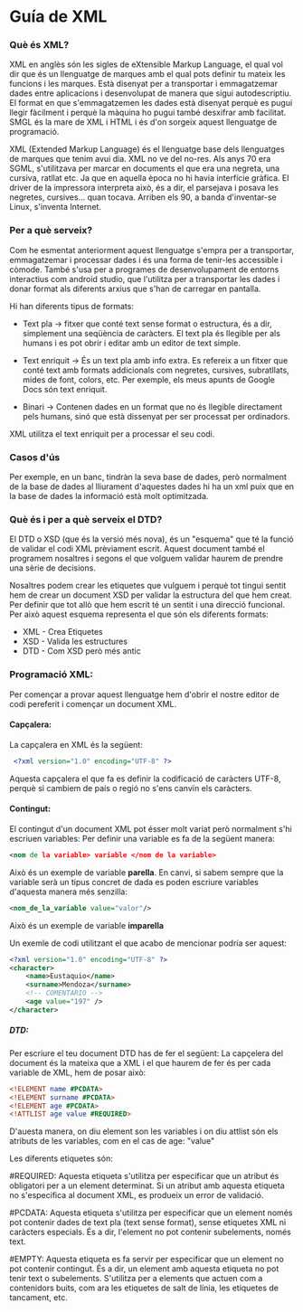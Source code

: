 
# Guía de XML

### Què és XML?
XML en anglès són les sigles de eXtensible Markup Language, el qual vol dir que és un llenguatge de marques amb el qual pots definir tu mateix les funcions i les marques. Està disenyat per a transportar i emmagatzemar dades entre aplicacions i desenvolupat de manera que sigui autodescriptiu.
El format en que s'emmagatzemen les dades està disenyat perquè es pugui llegir fàcilment i perquè la màquina ho pugui també desxifrar amb facilitat.
SMGL és la mare de XML i HTML i és d'on sorgeix aquest llenguatge de programació.

XML (Extended Markup Language) és el llenguatge base dels llenguatges de marques que tenim avui dia. XML no ve del no-res. Als anys 70 era SGML, s'utilitzava per marcar en documents el que era una negreta, una cursiva, ratllat etc. Ja que en aquella època no hi havia interfície gràfica. El driver de la impressora interpreta això, és a dir, el parsejava i posava les negretes, cursives… quan tocava. Arriben els 90, a banda d'inventar-se Linux, s'inventa Internet.

### Per a què serveix?
Com he esmentat anteriorment aquest llenguatge s'empra per a transportar, emmagatzemar i processar dades i és una forma de tenir-les accessible i còmode. També s'usa per a programes de desenvolupament de entorns interactius com android studio, que l'utilitza per a transportar les dades i donar format als diferents arxius que s'han de carregar en pantalla.

Hi han diferents tipus de formats:
* Text pla → fitxer que conté text sense format o estructura, és a dir, simplement una seqüència de caràcters. El text pla és llegible per als humans i es pot obrir i editar amb un editor de text simple.

* Text enriquit → És un text pla amb info extra. Es refereix a un fitxer que conté text amb formats addicionals com negretes, cursives, subratllats, mides de font, colors, etc. Per exemple, els meus apunts de Google Docs són text enriquit.

* Binari → Contenen dades en un format que no és llegible directament pels humans, sinó que està dissenyat per ser processat per ordinadors.

XML utilitza el text enriquit per a processar el seu codi.

### Casos d'ús
Per exemple, en un banc, tindràn la seva base de dades, però normalment de la base de dades al lliurament d'aquestes dades hi ha un xml puix que en la base de dades la informació està molt optimitzada.

### Què és i per a què serveix el DTD?
El DTD o XSD (que és la versió més nova), és un "esquema" que té la funció de validar el codi XML prèviament escrit. Aquest document també el programem nosaltres i segons el que volguem validar haurem de prendre una sèrie de decisions.

Nosaltres podem crear les etiquetes que vulguem i perquè tot tingui sentit hem de crear un document XSD per validar la estructura del que hem creat. Per definir que tot allò que hem escrit té un sentit i una direcció funcional. Per això aquest esquema representa el que són els diferents formats:

* XML - Crea Etiquetes
* XSD - Valida les estructures
* DTD - Com XSD però més antic

### Programació XML:


Per començar a provar aquest llenguatge hem d'obrir el nostre editor de codi pereferit i començar un document XML.

#### Capçalera:
La capçalera en XML és la següent:
```XML
 <?xml version="1.0" encoding="UTF-8" ?>
```
Aquesta capçalera el que fa es definir la codificació de caràcters UTF-8, perquè si cambiem de país o regió no s'ens canvïn els caràcters.

#### Contingut: 
El contingut d'un document XML pot ésser molt variat però normalment s'hi escriuen variables:
Per definir una variable es fa de la següent manera:
```XML
<nom de la variable> variable </nom de la variable>
```
Això és un exemple de variable **parella**.
En canvi, si sabem sempre que la variable serà un tipus concret de dada es poden escriure variables d'aquesta manera més senzilla:
```XML
<nom_de_la_variable value="valor"/>
```
Això és un exemple de variable **imparella**

Un exemle de codi utilitzant el que acabo de mencionar podría ser aquest:
```XML
<?xml version="1.0" encoding="UTF-8" ?>
<character>
	<name>Eustaquio</name>
	<surname>Mendoza</surname>
	<!-- COMENTARIO -->
	<age value="197" />
</character>
```
##### DTD:
Per escriure el teu document DTD has de fer el següent:
La capçelera del document és la mateixa que a XML i el que haurem de fer és per cada variable de XML, hem de posar això:
```DTD
<!ELEMENT name #PCDATA>
<!ELEMENT surname #PCDATA>
<!ELEMENT age #PCDATA>
<!ATTLIST age value #REQUIRED>
```
D'auesta manera, on diu element son les variables i on diu attlist són els atributs de les variables, com en el cas de age: "value"

Les diferents etiquetes són:

#REQUIRED: Aquesta etiqueta s'utilitza per especificar que un atribut és obligatori per a un element determinat. Si un atribut amb aquesta etiqueta no s'especifica al document XML, es produeix un error de validació.

#PCDATA: Aquesta etiqueta s'utilitza per especificar que un element només pot contenir dades de text pla (text sense format), sense etiquetes XML ni caràcters especials. És a dir, l'element no pot contenir subelements, només text.

#EMPTY: Aquesta etiqueta es fa servir per especificar que un element no pot contenir contingut. És a dir, un element amb aquesta etiqueta no pot tenir text o subelements. S'utilitza per a elements que actuen com a contenidors buits, com ara les etiquetes de salt de línia, les etiquetes de tancament, etc.